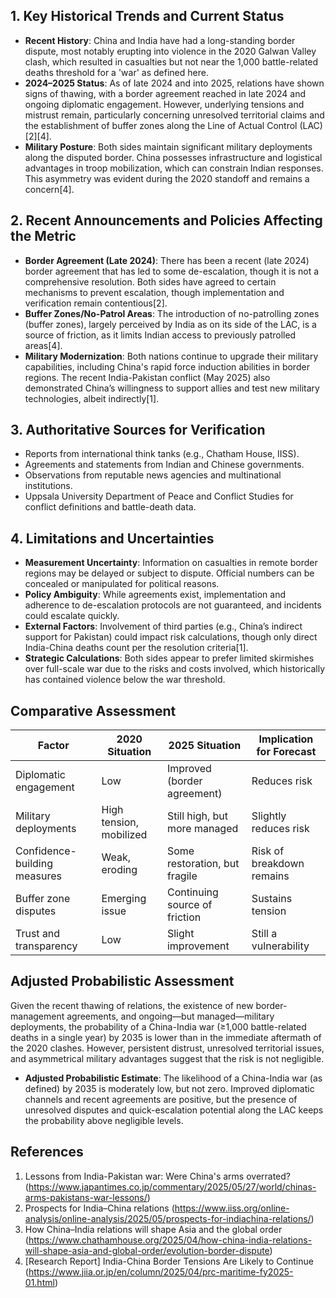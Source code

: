 ## 1. Key Historical Trends and Current Status

- **Recent History**: China and India have had a long-standing border dispute, most notably erupting into violence in the 2020 Galwan Valley clash, which resulted in casualties but not near the 1,000 battle-related deaths threshold for a 'war' as defined here.
- **2024–2025 Status**: As of late 2024 and into 2025, relations have shown signs of thawing, with a border agreement reached in late 2024 and ongoing diplomatic engagement. However, underlying tensions and mistrust remain, particularly concerning unresolved territorial claims and the establishment of buffer zones along the Line of Actual Control (LAC)[2][4].
- **Military Posture**: Both sides maintain significant military deployments along the disputed border. China possesses infrastructure and logistical advantages in troop mobilization, which can constrain Indian responses. This asymmetry was evident during the 2020 standoff and remains a concern[4].

## 2. Recent Announcements and Policies Affecting the Metric

- **Border Agreement (Late 2024)**: There has been a recent (late 2024) border agreement that has led to some de-escalation, though it is not a comprehensive resolution. Both sides have agreed to certain mechanisms to prevent escalation, though implementation and verification remain contentious[2].
- **Buffer Zones/No-Patrol Areas**: The introduction of no-patrolling zones (buffer zones), largely perceived by India as on its side of the LAC, is a source of friction, as it limits Indian access to previously patrolled areas[4].
- **Military Modernization**: Both nations continue to upgrade their military capabilities, including China's rapid force induction abilities in border regions. The recent India-Pakistan conflict (May 2025) also demonstrated China’s willingness to support allies and test new military technologies, albeit indirectly[1].

## 3. Authoritative Sources for Verification

- Reports from international think tanks (e.g., Chatham House, IISS).
- Agreements and statements from Indian and Chinese governments.
- Observations from reputable news agencies and multinational institutions.
- Uppsala University Department of Peace and Conflict Studies for conflict definitions and battle-death data.

## 4. Limitations and Uncertainties

- **Measurement Uncertainty**: Information on casualties in remote border regions may be delayed or subject to dispute. Official numbers can be concealed or manipulated for political reasons.
- **Policy Ambiguity**: While agreements exist, implementation and adherence to de-escalation protocols are not guaranteed, and incidents could escalate quickly.
- **External Factors**: Involvement of third parties (e.g., China’s indirect support for Pakistan) could impact risk calculations, though only direct India-China deaths count per the resolution criteria[1].
- **Strategic Calculations**: Both sides appear to prefer limited skirmishes over full-scale war due to the risks and costs involved, which historically has contained violence below the war threshold.

## Comparative Assessment

| Factor                          | 2020 Situation            | 2025 Situation                 | Implication for Forecast   |
|----------------------------------|---------------------------|--------------------------------|---------------------------|
| Diplomatic engagement           | Low                       | Improved (border agreement)    | Reduces risk              |
| Military deployments            | High tension, mobilized   | Still high, but more managed   | Slightly reduces risk     |
| Confidence-building measures    | Weak, eroding             | Some restoration, but fragile  | Risk of breakdown remains |
| Buffer zone disputes            | Emerging issue            | Continuing source of friction  | Sustains tension          |
| Trust and transparency          | Low                       | Slight improvement             | Still a vulnerability     |

## Adjusted Probabilistic Assessment

Given the recent thawing of relations, the existence of new border-management agreements, and ongoing—but managed—military deployments, the probability of a China-India war (≥1,000 battle-related deaths in a single year) by 2035 is lower than in the immediate aftermath of the 2020 clashes. However, persistent distrust, unresolved territorial issues, and asymmetrical military advantages suggest that the risk is not negligible.

- **Adjusted Probabilistic Estimate**: The likelihood of a China-India war (as defined) by 2035 is moderately low, but not zero. Improved diplomatic channels and recent agreements are positive, but the presence of unresolved disputes and quick-escalation potential along the LAC keeps the probability above negligible levels.

## References

1. Lessons from India-Pakistan war: Were China's arms overrated? (https://www.japantimes.co.jp/commentary/2025/05/27/world/chinas-arms-pakistans-war-lessons/)
2. Prospects for India–China relations (https://www.iiss.org/online-analysis/online-analysis/2025/05/prospects-for-indiachina-relations/)
3. How China–India relations will shape Asia and the global order (https://www.chathamhouse.org/2025/04/how-china-india-relations-will-shape-asia-and-global-order/evolution-border-dispute)
4. [Research Report] India-China Border Tensions Are Likely to Continue (https://www.jiia.or.jp/en/column/2025/04/prc-maritime-fy2025-01.html)